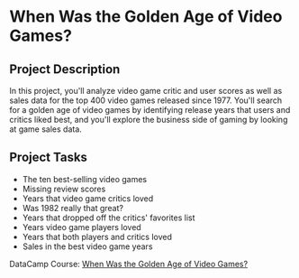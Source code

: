 # When Was the Golden Age of Video Games?

## Project Description

In this project, you'll analyze video game critic and user scores as well as sales data for the top 400 video games released since 1977. You'll search for a golden age of video games by identifying release years that users and critics liked best, and you'll explore the business side of gaming by looking at game sales data.

## Project Tasks
- The ten best-selling video games
- Missing review scores
- Years that video game critics loved
- Was 1982 really that great?
- Years that dropped off the critics' favorites list
- Years video game players loved
- Years that both players and critics loved
- Sales in the best video game years

DataCamp Course: [When Was the Golden Age of Video Games?](https://app.datacamp.com/learn/projects/1413)
